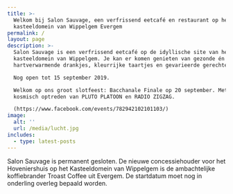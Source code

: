 ```yaml
---
title: >-
  Welkom bij Salon Sauvage, een verfrissend eetcafé en restaurant op het
  kasteeldomein van Wippelgem Evergem
permalink: /
layout: page
description: >-
  Salon Sauvage is een verfrissend eetcafé op de idyllische site van het
  kasteeldomein van Wippelgem. Je kan er komen genieten van gezonde én
  hartverwarmende drankjes, kleurrijke taartjes en gevarieerde gerechten.

  Nog open tot 15 september 2019. 

  Welkom op ons groot slotfeest: Bacchanale Finale op 20 september. Met een
  kosmisch optreden van PLUTO PLATOON en RADIO ZIGZAG.

  (https://www.facebook.com/events/782942102101103/)
image:
  alt: ''
  url: /media/lucht.jpg
includes:
  - type: latest-posts
---
```

Salon Sauvage is permanent gesloten.  De nieuwe concessiehouder voor het Hoveniershuis op het Kasteeldomein van Wippelgem is de ambachtelijke koffiebrander Troast Coffee uit Evergem. De startdatum moet nog in onderling overleg bepaald worden.
